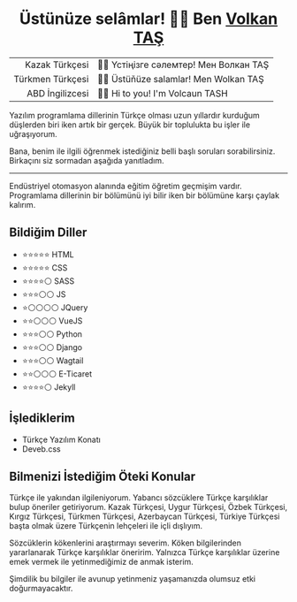 <h1 align=center>Üstünüze selâmlar! 👋😊 Ben <a href="https://github.com/volkantash" target=blank>Volkan TAŞ</a> </h1>

<div align=center>

<table>
    <tr>
        <td align=right>Kazak Türkçesi</td>
        <td align=left>👋😊 Үстіңiзге сәлемтер! Мен Волкан TAŞ</td>
    </tr>
    <tr>
        <td align=right>Türkmen Türkçesi</td>
        <td align=left>👋😊 Üstüňüze salamlar! Men Wolkan TAŞ</td>
    </tr>
    <tr>
        <td align=right>ABD İngilizcesi</td>
        <td align=left>👋😊 Hi to you! I'm Volcaun TASH</td>
    </tr>
</table>
</div>  

Yazılım programlama dillerinin Türkçe olması uzun yıllardır kurduğum düşlerden biri iken artık bir gerçek. Büyük bir toplulukta bu işler ile uğraşıyorum.
  
Bana, benim ile ilgili öğrenmek istediğiniz belli başlı soruları sorabilirsiniz. Birkaçını siz sormadan aşağıda yanıtladım.

---  

Endüstriyel otomasyon alanında eğitim öğretim geçmişim vardır. Programlama dillerinin bir bölümünü iyi bilir iken bir bölümüne karşı çaylak kalırım.

## Bildiğim Diller

- ⭐⭐⭐⭐⭐ HTML  
- ⭐⭐⭐⭐⭐ CSS  
- ⭐⭐⭐⭐⚪ SASS
- ⭐⭐⭐⚪⚪ JS
- ⭐⚪⚪⚪⚪ JQuery
- ⭐⭐⚪⚪⚪ VueJS
- ⭐⭐⭐⚪⚪ Python  
- ⭐⭐⭐⚪⚪ Django
- ⭐⭐⭐⚪⚪ Wagtail
- ⭐⭐⚪⚪⚪ E-Ticaret
- ⭐⭐⭐⭐⚪ Jekyll  

## İşlediklerim

- Türkçe Yazılım Konatı  
- Deveb.css

## Bilmenizi İstediğim Öteki Konular

Türkçe ile yakından ilgileniyorum. Yabancı sözcüklere Türkçe karşılıklar bulup öneriler getiriyorum. Kazak Türkçesi, Uygur Türkçesi, Özbek Türkçesi, Kırgız Türkçesi, Türkmen Türkçesi, Azerbaycan Türkçesi, Türkiye Türkçesi başta olmak üzere Türkçenin lehçeleri ile içli dışlıyım. 

Sözcüklerin kökenlerini araştırmayı severim. Köken bilgilerinden yararlanarak Türkçe karşılıklar öneririm. Yalnızca Türkçe karşılıklar üzerine emek vermek ile yetinmediğimiz de anmak isterim.

Şimdilik bu bilgiler ile avunup yetinmeniz yaşamanızda olumsuz etki doğurmayacaktır.
<!--
**volkantash/volkantash** is a ✨ _special_ ✨ repository because its `README.md` (this file) appears on your GitHub profile.

Here are some ideas to get you started:

- 🔭 I’m currently working on ...
- 🌱 I’m currently learning ...
- 👯 I’m looking to collaborate on ...
- 🤔 I’m looking for help with ...
- 💬 Ask me about ...
- 📫 How to reach me: ...
- 😄 Pronouns: ...
- ⚡ Fun fact: ...
-->
